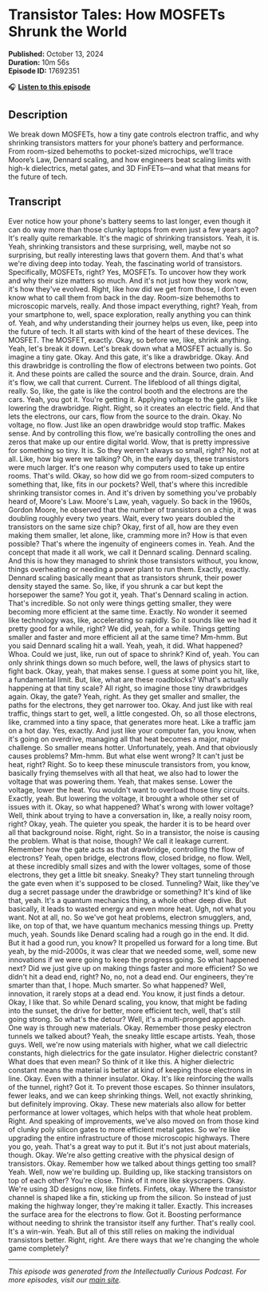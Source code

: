# Transistor Tales: How MOSFETs Shrunk the World

**Published:** October 13, 2024  
**Duration:** 10m 56s  
**Episode ID:** 17692351

🎧 **[Listen to this episode](https://intellectuallycurious.buzzsprout.com/2529712/episodes/17692351-transistor-tales-how-mosfets-shrunk-the-world)**

## Description

We break down MOSFETs, how a tiny gate controls electron traffic, and why shrinking transistors matters for your phone’s battery and performance. From room-sized behemoths to pocket-sized microchips, we’ll trace Moore’s Law, Dennard scaling, and how engineers beat scaling limits with high-k dielectrics, metal gates, and 3D FinFETs—and what that means for the future of tech.

## Transcript

Ever notice how your phone's battery seems to last longer, even though it can do way more than those clunky laptops from even just a few years ago? It's really quite remarkable. It's the magic of shrinking transistors. Yeah, it is. Yeah, shrinking transistors and these surprising, well, maybe not so surprising, but really interesting laws that govern them. And that's what we're diving deep into today. Yeah, the fascinating world of transistors. Specifically, MOSFETs, right? Yes, MOSFETs. To uncover how they work and why their size matters so much. And it's not just how they work now, it's how they've evolved. Right, like how did we get from those, I don't even know what to call them from back in the day. Room-size behemoths to microscopic marvels, really. And those impact everything, right? Yeah, from your smartphone to, well, space exploration, really anything you can think of. Yeah, and why understanding their journey helps us even, like, peep into the future of tech. It all starts with kind of the heart of these devices. The MOSFET. The MOSFET, exactly. Okay, so before we, like, shrink anything. Yeah, let's break it down. Let's break down what a MOSFET actually is. So imagine a tiny gate. Okay. And this gate, it's like a drawbridge. Okay. And this drawbridge is controlling the flow of electrons between two points. Got it. And these points are called the source and the drain. Source, drain. And it's flow, we call that current. Current. The lifeblood of all things digital, really. So, like, the gate is like the control booth and the electrons are the cars. Yeah, you got it. You're getting it. Applying voltage to the gate, it's like lowering the drawbridge. Right. Right, so it creates an electric field. And that lets the electrons, our cars, flow from the source to the drain. Okay. No voltage, no flow. Just like an open drawbridge would stop traffic. Makes sense. And by controlling this flow, we're basically controlling the ones and zeros that make up our entire digital world. Wow, that is pretty impressive for something so tiny. It is. So they weren't always so small, right? No, not at all. Like, how big were we talking? Oh, in the early days, these transistors were much larger. It's one reason why computers used to take up entire rooms. That's wild. Okay, so how did we go from room-sized computers to something that, like, fits in our pockets? Well, that's where this incredible shrinking transistor comes in. And it's driven by something you've probably heard of, Moore's Law. Moore's Law, yeah, vaguely. So back in the 1960s, Gordon Moore, he observed that the number of transistors on a chip, it was doubling roughly every two years. Wait, every two years doubled the transistors on the same size chip? Okay, first of all, how are they even making them smaller, let alone, like, cramming more in? How is that even possible? That's where the ingenuity of engineers comes in. Yeah. And the concept that made it all work, we call it Dennard scaling. Dennard scaling. And this is how they managed to shrink those transistors without, you know, things overheating or needing a power plant to run them. Exactly, exactly. Dennard scaling basically meant that as transistors shrunk, their power density stayed the same. So, like, if you shrunk a car but kept the horsepower the same? You got it, yeah. That's Dennard scaling in action. That's incredible. So not only were things getting smaller, they were becoming more efficient at the same time. Exactly. No wonder it seemed like technology was, like, accelerating so rapidly. So it sounds like we had it pretty good for a while, right? We did, yeah, for a while. Things getting smaller and faster and more efficient all at the same time? Mm-hmm. But you said Dennard scaling hit a wall. Yeah, yeah, it did. What happened? Whoa. Could we just, like, run out of space to shrink? Kind of, yeah. You can only shrink things down so much before, well, the laws of physics start to fight back. Okay, yeah, that makes sense. I guess at some point you hit, like, a fundamental limit. But, like, what are these roadblocks? What's actually happening at that tiny scale? All right, so imagine those tiny drawbridges again. Okay, the gate? Yeah, right. As they get smaller and smaller, the paths for the electrons, they get narrower too. Okay. And just like with real traffic, things start to get, well, a little congested. Oh, so all those electrons, like, crammed into a tiny space, that generates more heat. Like a traffic jam on a hot day. Yes, exactly. And just like your computer fan, you know, when it's going on overdrive, managing all that heat becomes a major, major challenge. So smaller means hotter. Unfortunately, yeah. And that obviously causes problems? Mm-hmm. But what else went wrong? It can't just be heat, right? Right. So to keep these minuscule transistors from, you know, basically frying themselves with all that heat, we also had to lower the voltage that was powering them. Yeah, that makes sense. Lower the voltage, lower the heat. You wouldn't want to overload those tiny circuits. Exactly, yeah. But lowering the voltage, it brought a whole other set of issues with it. Okay, so what happened? What's wrong with lower voltage? Well, think about trying to have a conversation in, like, a really noisy room, right? Okay, yeah. The quieter you speak, the harder it is to be heard over all that background noise. Right, right. So in a transistor, the noise is causing the problem. What is that noise, though? We call it leakage current. Remember how the gate acts as that drawbridge, controlling the flow of electrons? Yeah, open bridge, electrons flow, closed bridge, no flow. Well, at these incredibly small sizes and with the lower voltages, some of those electrons, they get a little bit sneaky. Sneaky? They start tunneling through the gate even when it's supposed to be closed. Tunneling? Wait, like they've dug a secret passage under the drawbridge or something? It's kind of like that, yeah. It's a quantum mechanics thing, a whole other deep dive. But basically, it leads to wasted energy and even more heat. Ugh, not what you want. Not at all, no. So we've got heat problems, electron smugglers, and, like, on top of that, we have quantum mechanics messing things up. Pretty much, yeah. Sounds like Denard scaling had a rough go in the end. It did. But it had a good run, you know? It propelled us forward for a long time. But yeah, by the mid-2000s, it was clear that we needed some, well, some new innovations if we were going to keep the progress going. So what happened next? Did we just give up on making things faster and more efficient? So we didn't hit a dead end, right? No, no, not a dead end. Our engineers, they're smarter than that, I hope. Much smarter. So what happened? Well, innovation, it rarely stops at a dead end. You know, it just finds a detour. Okay, I like that. So while Denard scaling, you know, that might be fading into the sunset, the drive for better, more efficient tech, well, that's still going strong. So what's the detour? Well, it's a multi-pronged approach. One way is through new materials. Okay. Remember those pesky electron tunnels we talked about? Yeah, the sneaky little escape artists. Yeah, those guys. Well, we're now using materials with higher, what we call dielectric constants, high dielectrics for the gate insulator. Higher dielectric constant? What does that even mean? So think of it like this. A higher dielectric constant means the material is better at kind of keeping those electrons in line. Okay. Even with a thinner insulator. Okay. It's like reinforcing the walls of the tunnel, right? Got it. To prevent those escapes. So thinner insulators, fewer leaks, and we can keep shrinking things. Well, not exactly shrinking, but definitely improving. Okay. These new materials also allow for better performance at lower voltages, which helps with that whole heat problem. Right. And speaking of improvements, we've also moved on from those kind of clunky poly silicon gates to more efficient metal gates. So we're like upgrading the entire infrastructure of those microscopic highways. There you go, yeah. That's a great way to put it. But it's not just about materials, though. Okay. We're also getting creative with the physical design of transistors. Okay. Remember how we talked about things getting too small? Yeah. Well, now we're building up. Building up, like stacking transistors on top of each other? You're close. Think of it more like skyscrapers. Okay. We're using 3D designs now, like finfets. Finfets, okay. Where the transistor channel is shaped like a fin, sticking up from the silicon. So instead of just making the highway longer, they're making it taller. Exactly. This increases the surface area for the electrons to flow. Got it. Boosting performance without needing to shrink the transistor itself any further. That's really cool. It's a win-win. Yeah. But all of this still relies on making the individual transistors better. Right, right. Are there ways that we're changing the whole game completely?

---
*This episode was generated from the Intellectually Curious Podcast. For more episodes, visit our [main site](https://intellectuallycurious.buzzsprout.com).*
